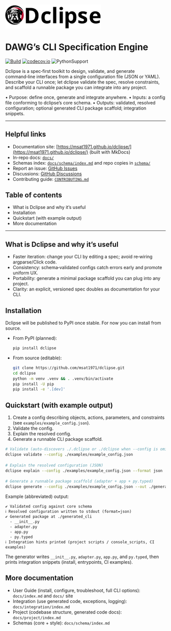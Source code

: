 <!-- markdownlint-disable MD013 MD041 MD043  -->
<img src="docs/assets/images/Logo_dclipse-horizontal_White.svg" alt="Dclipse logo" width="300">

# DAWG’s CLI Specification Engine

[![Build](https://github.com/msat1971/dclipse/actions/workflows/ci.yml/badge.svg)](https://github.com/msat1971/dclipse/actions/workflows/ci.yml) [![codecov.io](https://codecov.io/github/msat1971/dclipse/actions/branch/develop/graphs/badge.svg)](https://app.codecov.io/gh/msat1971/dclipse) ![PythonSupport](https://img.shields.io/static/v1?label=python&message=%203.9|%203.10|%203.11|%203.12|%203.13&color=blue?style=flat-square&logo=python)

Dclipse is a spec‑first toolkit to design, validate, and generate command‑line interfaces from a single configuration file (JSON or YAML). Describe your CLI once; let dclipse validate the spec, resolve constraints, and scaffold a runnable package you can integrate into any project.

• Purpose: define once, generate and integrate anywhere.
• Inputs: a config file conforming to dclipse’s core schema.
• Outputs: validated, resolved configuration; optional generated CLI package scaffold; integration snippets.

---

## Helpful links

- Documentation site: [https://msat1971.github.io/dclipse/](https://msat1971.github.io/dclipse/) (built with MkDocs)
- In-repo docs: [`docs/`](docs/)
- Schemas index: [`docs/schema/index.md`](docs/schema/index.md) and repo copies in [`schema/`](schema/)
- Report an issue: [GitHub Issues](https://github.com/msat1971/dclipse/issues)
- Discussions: [GitHub Discussions](https://github.com/msat1971/dclipse/discussions)
- Contributing guide: [`CONTRIBUTING.md`](CONTRIBUTING.md)

## Table of contents

- What is Dclipse and why it’s useful
- Installation
- Quickstart (with example output)
- More documentation

---

## What is Dclipse and why it’s useful

- Faster iteration: change your CLI by editing a spec; avoid re‑wiring argparse/Click code.
- Consistency: schema‑validated configs catch errors early and promote uniform UX.
- Portability: generate a minimal package scaffold you can plug into any project.
- Clarity: an explicit, versioned spec doubles as documentation for your CLI.

## Installation

Dclipse will be published to PyPI once stable. For now you can install from source.

- From PyPI (planned):

  ```bash
  pip install dclipse
  ```

- From source (editable):

  ```bash
  git clone https://github.com/msat1971/dclipse.git
  cd dclipse
  python -m venv .venv && . .venv/bin/activate
  pip install -U pip
  pip install -e '.[dev]'
  ```

## Quickstart (with example output)

1. Create a config describing objects, actions, parameters, and constraints (see `examples/example_config.json`).
2. Validate the config.
3. Explain the resolved config.
4. Generate a runnable CLI package scaffold.

```bash
# Validate (auto-discovers ./.dclipse or ./dclipse when --config is omitted)
dclipse validate --config ./examples/example_config.json

# Explain the resolved configuration (JSON)
dclipse explain --config ./examples/example_config.json --format json

# Generate a runnable package scaffold (adapter + app + py.typed)
dclipse generate --config ./examples/example_config.json --out ./generated_cli
```

Example (abbreviated) output:

```text
✔ Validated config against core schema
ℹ Resolved configuration written to stdout (format=json)
✔ Generated package at ./generated_cli
  - __init__.py
  - adapter.py
  - app.py
  - py.typed
ℹ Integration hints printed (project scripts / console_scripts, CI examples)
```

The generator writes `__init__.py`, `adapter.py`, `app.py`, and `py.typed`, then prints integration snippets (install, entrypoints, CI examples).

## More documentation

- User Guide (install, configure, troubleshoot, full CLI options): `docs/index.md` and `docs/` site
- Integration (use generated code, exceptions, logging): `docs/integration/index.md`
- Project (codebase structure, generated code docs): `docs/project/index.md`
- Schemas (core + style): `docs/schema/index.md`

